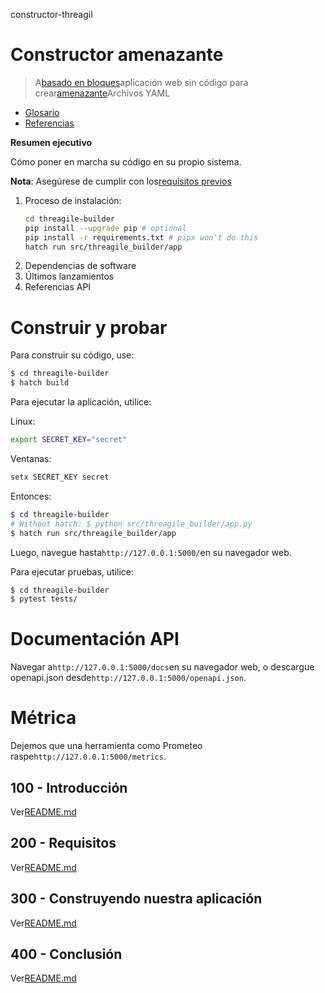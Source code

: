 constructor-threagil

# Constructor amenazante

> A[basado en bloques](https://developers.google.com/blockly)aplicación web sin código para crear[amenazante](https://threagile.io)Archivos YAML

-   [Glosario](./GLOSSARY.md)
-   [Referencias](./REFERENCES.md)

**Resumen ejecutivo**

Cómo poner en marcha su código en su propio sistema.

**Nota**: Asegúrese de cumplir con los[requisitos previos](./200/README.md)

1.  Proceso de instalación:
    ```bash
    cd threagile-builder
    pip install --upgrade pip # optional
    pip install -r requirements.txt # pipx won't do this
    hatch run src/threagile_builder/app
    ```
2.  Dependencias de software
3.  Últimos lanzamientos
4.  Referencias API

# Construir y probar

Para construir su código, use:

```bash
$ cd threagile-builder
$ hatch build
```

Para ejecutar la aplicación, utilice:

Linux:

```bash
export SECRET_KEY="secret"
```

Ventanas:

```bash
setx SECRET_KEY secret
```

Entonces:

```bash
$ cd threagile-builder
# Without hatch: $ python src/threagile_builder/app.py
$ hatch run src/threagile_builder/app
```

Luego, navegue hasta`http://127.0.0.1:5000/`en su navegador web.

Para ejecutar pruebas, utilice:

```bash
$ cd threagile-builder
$ pytest tests/
```

# Documentación API

Navegar a`http://127.0.0.1:5000/docs`en su navegador web, o descargue openapi.json desde`http://127.0.0.1:5000/openapi.json`.

# Métrica

Dejemos que una herramienta como Prometeo raspe`http://127.0.0.1:5000/metrics`.

## 100 - Introducción

Ver[README.md](./100/README.md)

## 200 - Requisitos

Ver[README.md](./200/README.md)

## 300 - Construyendo nuestra aplicación

Ver[README.md](./300/README.md)

## 400 - Conclusión

Ver[README.md](./400/README.md)

